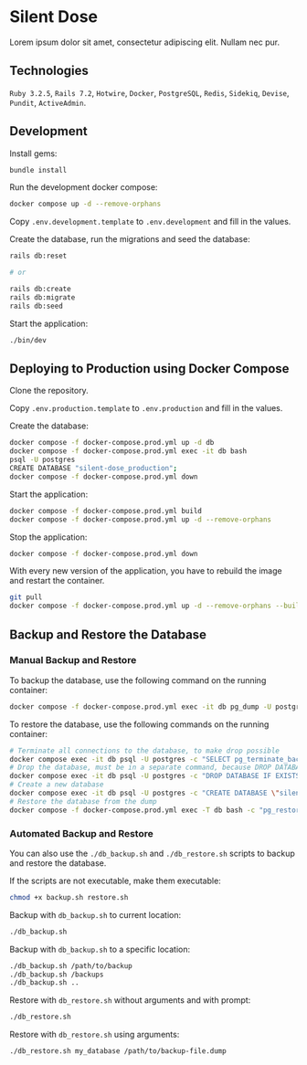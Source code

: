 # Silent Dose

Lorem ipsum dolor sit amet, consectetur adipiscing elit. Nullam nec pur.

## Technologies

`Ruby 3.2.5`, `Rails 7.2`, `Hotwire`, `Docker`, `PostgreSQL`, `Redis`, `Sidekiq`, `Devise`, `Pundit`, `ActiveAdmin`.

## Development

Install gems:
```bash
bundle install
```

Run the development docker compose:
```bash
docker compose up -d --remove-orphans
```

Copy `.env.development.template` to `.env.development` and fill in the values.

Create the database, run the migrations and seed the database:
```bash
rails db:reset

# or

rails db:create
rails db:migrate
rails db:seed
```

Start the application:
```bash
./bin/dev
```

## Deploying to Production using Docker Compose

Clone the repository.

Copy `.env.production.template` to `.env.production` and fill in the values.

Create the database:
```bash
docker compose -f docker-compose.prod.yml up -d db
docker compose -f docker-compose.prod.yml exec -it db bash
psql -U postgres
CREATE DATABASE "silent-dose_production";
docker compose -f docker-compose.prod.yml down
```

Start the application:
```bash
docker compose -f docker-compose.prod.yml build
docker compose -f docker-compose.prod.yml up -d --remove-orphans
```

Stop the application:
```bash
docker compose -f docker-compose.prod.yml down
```

With every new version of the application, you have to rebuild the image and restart the container.
```bash
git pull
docker compose -f docker-compose.prod.yml up -d --remove-orphans --build
```

## Backup and Restore the Database

### Manual Backup and Restore

To backup the database, use the following command on the running container:
```bash
docker compose -f docker-compose.prod.yml exec -it db pg_dump -U postgres silent-dose_production > pgdump-$(date +%F_%H-%M-%S).dump
```

To restore the database, use the following commands on the running container:
```bash
# Terminate all connections to the database, to make drop possible
docker compose exec -it db psql -U postgres -c "SELECT pg_terminate_backend(pid) FROM pg_stat_activity WHERE datname = 'silent-dose_production' AND pid != pg_backend_pid() AND leader_pid IS NULL;"
# Drop the database, must be in a separate command, because DROP DATABASE cannot be executed in a transaction block
docker compose exec -it db psql -U postgres -c "DROP DATABASE IF EXISTS \"silent-dose_production\";"
# Create a new database
docker compose exec -it db psql -U postgres -c "CREATE DATABASE \"silent-dose_production\" ENCODING UTF8;"
# Restore the database from the dump
docker compose -f docker-compose.prod.yml exec -T db bash -c "pg_restore -U postgres -v -d silent-dose_production" < pgdump.dump
```

### Automated Backup and Restore

You can also use the `./db_backup.sh` and `./db_restore.sh` scripts to backup and restore the database.

If the scripts are not executable, make them executable:
```bash
chmod +x backup.sh restore.sh
```

Backup with `db_backup.sh` to current location:
```bash
./db_backup.sh
```

Backup with `db_backup.sh` to a specific location:
```bash
./db_backup.sh /path/to/backup
./db_backup.sh /backups
./db_backup.sh ..
```

Restore with `db_restore.sh` without arguments and with prompt:
```bash
./db_restore.sh
```

Restore with `db_restore.sh` using arguments:
```bash
./db_restore.sh my_database /path/to/backup-file.dump
```
